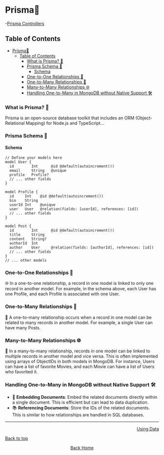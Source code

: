 # Prisma📘
-[Prisma Controllers](prisma.controllers.md)
## Table of Contents

- [Prisma📘](#prisma)
  - [Table of Contents](#table-of-contents)
    - [What is Prisma? 🌟](#what-is-prisma-)
    - [Prisma Schema 📄](#prisma-schema-)
      - [Schema](#schema)
    - [One-to-One Relationships 🧩](#one-to-one-relationships-)
    - [One-to-Many Relationships 🌳](#one-to-many-relationships-)
    - [Many-to-Many Relationships 🌐](#many-to-many-relationships-)
    - [Handling One-to-Many in MongoDB without Native Support 🛠️](#handling-one-to-many-in-mongodb-without-native-support-️)

### What is Prisma? 🌟

Prisma is an open-source database toolkit that includes an ORM (Object-Relational Mapping) for Node.js and TypeScript...

### Prisma Schema 📄

#### Schema

```prisma
// Define your models here
model User {
  id        Int      @id @default(autoincrement())
  email     String   @unique
  profile   Profile?
  // ... other fields
}

model Profile {
  id     Int    @id @default(autoincrement())
  bio    String
  userId Int    @unique
  user   User   @relation(fields: [userId], references: [id])
  // ... other fields
}

model Post {
  id        Int      @id @default(autoincrement())
  title     String
  content   String?
  authorId  Int
  author    User     @relation(fields: [authorId], references: [id])
  // ... other fields
}
// ... other models
```

### One-to-One Relationships 🧩

🌐 In a one-to-one relationship, a record in one model is linked to only one record in another model. For example, in the schema above, each User has one Profile, and each Profile is associated with one User.

### One-to-Many Relationships 🌳

🚀 A one-to-many relationship occurs when a record in one model can be related to many records in another model. For example, a single User can have many Posts.

### Many-to-Many Relationships 🌐

💫 In a many-to-many relationship, records in one model can be linked to multiple records in another model and vice versa. This is often implemented using arrays of ObjectIDs in both models in MongoDB. For instance, Users can have a list of favorite Movies, and each Movie can have a list of Users who favorited it.

### Handling One-to-Many in MongoDB without Native Support 🛠️

- 🌟 **Embedding Documents**: Embed the related documents directly within a single document. This is efficient but can lead to data duplication.
- 📚 **Referencing Documents**: Store the IDs of the related documents. This is similar to how relationships are handled in SQL databases.

---
<div align="right">

[Using Data](axios.md)

</div>

<div align="left">

[Back to top](#table-of-contents)

</div>
<div align="center">

  [Back Home](../README.md)
  
</div>

